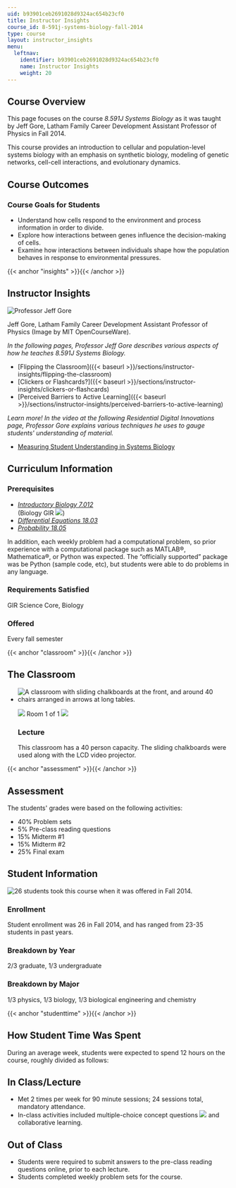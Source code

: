 ```yaml
---
uid: b93901ceb2691028d9324ac654b23cf0
title: Instructor Insights
course_id: 8-591j-systems-biology-fall-2014
type: course
layout: instructor_insights
menu:
  leftnav:
    identifier: b93901ceb2691028d9324ac654b23cf0
    name: Instructor Insights
    weight: 20
---
```


Course Overview
---------------

This page focuses on the course _8.591J Systems Biology_ as it was taught by Jeff Gore, Latham Family Career Development Assistant Professor of Physics in Fall 2014.

This course provides an introduction to cellular and population-level systems biology with an emphasis on synthetic biology, modeling of genetic networks, cell-cell interactions, and evolutionary dynamics.

Course Outcomes
---------------

### Course Goals for Students

*   Understand how cells respond to the environment and process information in order to divide.
*   Explore how interactions between genes influence the decision-making of cells.
*   Examine how interactions between individuals shape how the population behaves in response to environmental pressures.

{{< anchor "insights" >}}{{< /anchor >}}

Instructor Insights
-------------------

![Professor Jeff Gore](https://open-learning-course-data-production.s3.amazonaws.com/8-591j-systems-biology-fall-2014/8c8f3d8eda91817b219ee6671b2456a6_gore_photo.JPG)

Jeff Gore, Latham Family Career Development Assistant Professor of Physics (Image by MIT OpenCourseWare).

_In the following pages, Professor Jeff Gore describes various aspects of how he teaches _8.591J Systems Biology_._

*   [Flipping the Classroom]({{< baseurl >}}/sections/instructor-insights/flipping-the-classroom)
*   [Clickers or Flashcards?]({{< baseurl >}}/sections/instructor-insights/clickers-or-flashcards)
*   [Perceived Barriers to Active Learning]({{< baseurl >}}/sections/instructor-insights/perceived-barriers-to-active-learning)

_Learn more! In the video at the following Residential Digital Innovations page, Professor Gore explains various techniques he uses to gauge students' understanding of material._

*   [Measuring Student Understanding in Systems Biology](https://openlearning.mit.edu/campus/digital-innovations/measuring-student-understanding-systems-biology)

Curriculum Information
----------------------

### Prerequisites

*   [_Introductory Biology 7.012_](./resolveuid/33817d1d1e0e0ec7a8a4bfbb92e959d3)  
    (Biology GIR ![](/images/educator/icon-question-gir.png))
*   [_Differential Equations 18.03_](./resolveuid/43ec92c72dc8b84b8bba670ddf06c157)
*   [_Probability 18.05_](/courses/18-05-introduction-to-probability-and-statistics-spring-2014/)

In addition, each weekly problem had a computational problem, so prior experience with a computational package such as MATLAB®, Mathematica®, or Python was expected. The “officially supported” package was be Python (sample code, etc), but students were able to do problems in any language.

### Requirements Satisfied

GIR Science Core, Biology

### Offered

Every fall semester

{{< anchor "classroom" >}}{{< /anchor >}}

The Classroom
-------------

*   ![A classroom with sliding chalkboards at the front, and around 40 chairs arranged in arrows at long tables.](https://open-learning-course-data-production.s3.amazonaws.com/8-591j-systems-biology-fall-2014/5b21fc4f3d7eceef51aacc2b21e07d43_8-591J_classroom-1.jpg)
    
    ![](/images/educator/classroom_prev_dim.png) Room 1 of 1 ![](/images/educator/classroom_next_dim.png)
    
    ### Lecture
    
    This classroom has a 40 person capacity. The sliding chalkboards were used along with the LCD video projector.
    

{{< anchor "assessment" >}}{{< /anchor >}}

Assessment
----------

The students' grades were based on the following activities:

- 40% Problem sets
- 5% Pre-class reading questions
- 15% Midterm #1
- 15% Midterm #2
- 25% Final exam

Student Information
-------------------

![26 students took this course when it was offered in Fall 2014.](https://open-learning-course-data-production.s3.amazonaws.com/8-591j-systems-biology-fall-2014/d477d92702948775268897ed7e8d9c4e_8-591J_stat-students.png)

### Enrollment

Student enrollment was 26 in Fall 2014, and has ranged from 23-35 students in past years.

### Breakdown by Year

2/3 graduate, 1/3 undergraduate

### Breakdown by Major

1/3 physics, 1/3 biology, 1/3 biological engineering and chemistry

{{< anchor "studenttime" >}}{{< /anchor >}}

How Student Time Was Spent
--------------------------

During an average week, students were expected to spend 12 hours on the course, roughly divided as follows:

In Class/Lecture
----------------

*   Met 2 times per week for 90 minute sessions; 24 sessions total, mandatory attendance.
*   In-class activities included multiple-choice concept questions ![](/images/educator/icon-question-conq.png) and collaborative learning.

Out of Class
------------

*   Students were required to submit answers to the pre-class reading questions online, prior to each lecture.
*   Students completed weekly problem sets for the course.